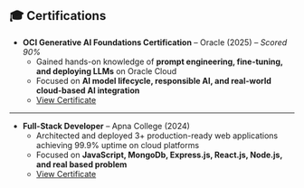 ## 🎓 Certifications  

- **OCI Generative AI Foundations Certification** – Oracle (2025) – *Scored 90%*  
  - Gained hands-on knowledge of **prompt engineering, fine-tuning, and deploying LLMs** on Oracle Cloud  
  - Focused on **AI model lifecycle, responsible AI, and real-world cloud-based AI integration**  
  - [View Certificate]([https://www.example.com/your-certificate-link](https://github.com/albenusmurmu/Certifications/blob/main/eCertificate.pdf))
---    
- **Full-Stack Developer** – Apna College (2024)  
  - Architected and deployed 3+ production-ready web applications achieving 99.9% uptime on cloud platforms
  - Focused on **JavaScript, MongoDb, Express.js, React.js, Node.js, and real based problem**  
  - [View Certificate](https://github.com/albenusmurmu/Certifications/blob/main/FullStack%20Development%20Certified.jpg)
